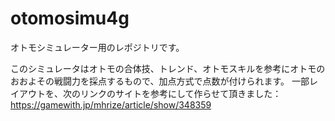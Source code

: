 # otomosimu4g
オトモシミュレーター用のレポジトリです。

このシミュレータはオトモの合体技、トレンド、オトモスキルを参考にオトモのおおよその戦闘力を採点するもので、加点方式で点数が付けられます。 一部レイアウトを、次のリンクのサイトを参考にして作らせて頂きました： https://gamewith.jp/mhrize/article/show/348359
